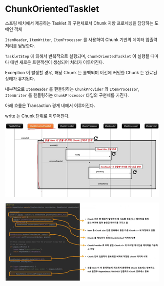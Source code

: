 # ChunkOrientedTasklet

스프링 배치에서 제공하는 Tasklet 의 구현체로서 Chunk 지향 프로세싱을 담당하는 도메인 객체

`ItemReader`, `ItemWriter`, `ItemProcessor` 를 사용하여 Chunk 기반의 데이터 입출력 처리를 담당한다.

`TaskletStep` 에 의해서 반복적으로 실행되며, `ChunkOrientedTasklet` 이 실행될 때마다 매번 새로운 트랜잭션이 생성되어 처리가 이루어진다.

Exception 이 발생할 경우, 해당 Chunk 는 롤백되며 이전에 커밋한 Chunk 는 완료된 상태가 유지된다.

내부적으로 `ItemReader` 를 핸들링하는 `ChunkProvider` 와 `ItemProcessor`, `ItemWriter`  를 핸들링하는 `ChunkProcessor` 타입의 구현체를 가진다.

아래 흐름은 Transaction 경계 내에서 이루어진다.

write 는 Chunk 단위로 이루어진다.

![chunk-oriented-flow](./imgs/chunk-oriented-flow.jpg)

![chunk-oriented-inner](./imgs/chunk-oriented-inner.jpg)